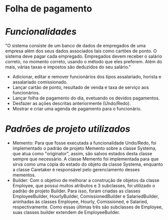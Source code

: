 # Folha de pagamento
# *Funcionalidades*
"O sistema consiste de um banco de dados de empregados de uma empresa além dos seus dados associados tais como cartões
de ponto. O sistema deve pagar cada empregado. Empregados devem receber o salário correto, no momento correto, usando o método que eles preferem. Além do mais, várias taxas e impostos são deduzidos do seu salário."
- Adicionar, editar e remover funcionários dos tipos assalariado, horista e assalariado comissionado.
- Lançar cartão de ponto, resultado de venda e taxa de serviço aos funcionários.
- Lançar folha de pagamento do dia, evetuando os devidos pagamentos.
- Desfazer as ações descritas anteriormente (Undo/Redo).
- Mostrar e criar uma agenda de pagamento para o funcionário.

# *Padrões de projeto utilizados*
- Memento: Para que fosse executada a funcionalidade Undo/Redo, foi implementado o padrão de projeto Memento sobre a classe Systema, que atua como "originator", assim, são salvos estados desta classe sempre que necessário. A classe Memento foi implementada para que sirva como uma cópia do estado do objeto da classe Systema, enquanto a classe Caretaker é responsável pelo gerenciamento desses mementos. 
- Builder: Com o objetivo de melhorar a construção de objetos da classe Employee, que possui muitos atributos e 3 subclasses, foi utilizado o padrão de projeto Builder. Para isso, foram criadas as classes EmployeeBuilder, HourlyBuilder, ComissionedBuilder e SalariedBuilder, aninhadas às classes Employee, Hourly, Comissioned, e Salaried, respectivamente. Como essas últimas três são subclasses de Employee, suas classes builder extendem de EmployeeBuilder.


